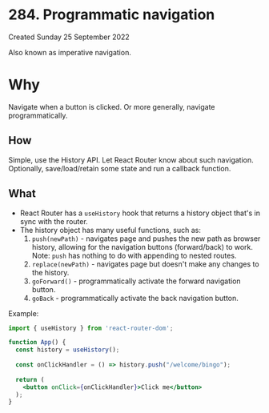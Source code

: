 # 284. Programmatic navigation
Created Sunday 25 September 2022

Also known as imperative navigation.

# Why
Navigate when a button is clicked. Or more generally, navigate programmatically.


## How
Simple, use the History API.
Let React Router know about such navigation.
Optionally, save/load/retain some state and run a callback function.


## What
- React Router has a `useHistory` hook that returns a history object that's in sync with the router.
- The history object has many useful functions, such as:
	1. `push(newPath)` - navigates page and pushes the new path as browser history, allowing for the navigation buttons (forward/back) to work. Note: `push` has nothing to do with appending to nested routes.
	2. `replace(newPath)` - navigates page but doesn't make any changes to the history.
	3. `goForward()` - programmatically activate the forward navigation button.
	4. `goBack` - programmatically activate the back navigation button.

Example:
```jsx
import { useHistory } from 'react-router-dom';

function App() {
  const history = useHistory();
  
  const onClickHandler = () => history.push("/welcome/bingo");
  
  return (
    <button onClick={onClickHandler}>Click me</button>
  );
}
```